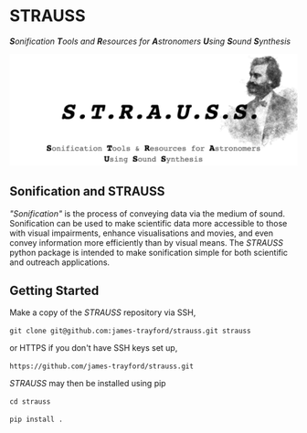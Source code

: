 # STRAUSS
***S**onification **T**ools and **R**esources for **A**stronomers **U**sing **S**ound **S**ynthesis*

![Sonification Tools & Resources for Astronomers Using Sound Synthesis](/misc/strauss_logo.png "STRAUSS logo")

## Sonification and STRAUSS

*"Sonification"* is the process of conveying data via the medium of sound. Sonification can be used to make scientific data more accessible to those with visual impairments, enhance visualisations and movies, and even convey information more efficiently than by visual means. The *STRAUSS* python package is intended to make sonification simple for both scientific and outreach applications.

## Getting Started

Make a copy of the *STRAUSS* repository via SSH,

`git clone git@github.com:james-trayford/strauss.git strauss`

or HTTPS if you don't have SSH keys set up,

`https://github.com/james-trayford/strauss.git`

*STRAUSS* may then be installed using pip

`cd strauss`

`pip install .`

